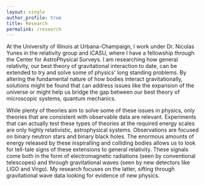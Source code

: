 ```yaml
---
layout: single
author_profile: true
title: Research
permalink: /research
---
```


At the University of Illinois at Urbana-Champaign, I work under Dr. Nicolas Yunes in the relativity group and iCASU, where I have a fellowship through the Center for AstroPhysical Surveys. I am researching how general relativity, our best theory of gravitational interaction to date, can be extended to try and solve some of physics' long standing problems. By altering the fundamental nature of how bodies interact gravitationally, solutions might be found that can address issues like the expansion of the universe or might help us bridge the gap between our best theory of microscopic systems, quantum mechanics.

While plenty of theories aim to solve some of these issues in physics, only theories that are consistent with observable data are relevant. Experiments that can actually test these types of theories at the required energy scales are only highly relativistic, astrophysical systems. Observations are focused on binary neutron stars and binary black holes. The enormous amounts of energy released by these inspiralling and colliding bodies allows us to look for tell-tale signs of these extensions to general relativity. These signals come both in the form of electromagnetic radiations (seen by conventional telescopes) and through gravitational waves (seen by new detectors like LIGO and Virgo). My research focuses on the latter, sifting through gravitational wave data looking for evidence of new physics.
